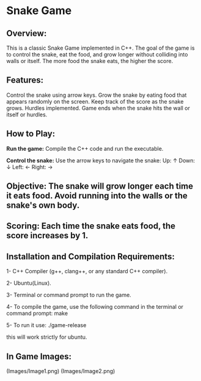 # **Snake Game**

## **Overview:**
This is a classic Snake Game implemented in C++. The goal of the game is to control the snake, eat the food, and grow longer without colliding into walls or itself. The more food the snake eats, the higher the score.

## **Features:**
Control the snake using arrow keys.
Grow the snake by eating food that appears randomly on the screen.
Keep track of the score as the snake grows.
Hurdles implemented.
Game ends when the snake hits the wall or itself or hurdles.

## **How to Play:**

**Run the game:** Compile the C++ code and run the executable.

**Control the snake:** Use the arrow keys to navigate the snake:
Up: ↑
Down: ↓
Left: ←
Right: →

## **Objective:** The snake will grow longer each time it eats food. Avoid running into the walls or the snake's own body.

## **Scoring:** Each time the snake eats food, the score increases by 1.

## **Installation and Compilation Requirements:**

1- C++ Compiler (g++, clang++, or any standard C++ compiler).

2- Ubuntu(Linux).

3- Terminal or command prompt to run the game.

4- To compile the game, use the following command in the terminal or command prompt:
make

5- To run it use:
./game-release

this will work strictly for ubuntu.

## **In Game Images:**
(Images/Image1.png)
(Images/Image2.png)

